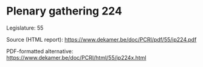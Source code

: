 # Plenary gathering 224

Legislature: 55

Source (HTML report): https://www.dekamer.be/doc/PCRI/pdf/55/ip224.pdf

PDF-formatted alternative: https://www.dekamer.be/doc/PCRI/html/55/ip224x.html

